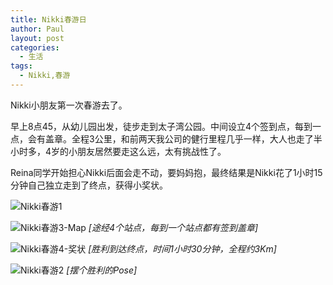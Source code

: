 ```yaml
---
title: Nikki春游日
author: Paul
layout: post
categories:
  - 生活
tags:
  - Nikki,春游
---
```


Nikki小朋友第一次春游去了。

早上8点45，从幼儿园出发，徒步走到太子湾公园。中间设立4个签到点，每到一点，会有盖章。全程3公里，和前两天我公司的健行里程几乎一样，大人也走了半小时多，4岁的小朋友居然要走这么远，太有挑战性了。

Reina同学开始担心Nikki后面会走不动，要妈妈抱，最终结果是Nikki花了1小时15分钟自己独立走到了终点，获得小奖状。

![Nikki春游1](http://img.chztv.com/2018-0406/Nikki-picnic01.jpeg)

![Nikki春游3-Map](http://img.chztv.com/2018-0406/Nikki-picnic03.jpg)
*[途经4个站点，每到一个站点都有签到盖章]*

![Nikki春游4-奖状](http://img.chztv.com/2018-0406/Nikki-picnic04.jpg)
*[胜利到达终点，时间1小时30分钟，全程约3Km]*

![Nikki春游2](http://img.chztv.com/2018-0406/Nikki-picnic02.jpeg!400px)
*[摆个胜利的Pose]*




